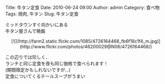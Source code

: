 Title: 牛タン定食
Date: 2010-06-24 09:00
Author: admin
Category: 食べ物
Tags: 焼肉, 牛タン
Slug: 牛タン定食

ミッドタウンすぐ向かいにある  
牛タン屋さんで晩飯

<p>
<center>
[![](http://farm2.static.flickr.com/1085/4726164468_fb6f18c1f4_m.jpg)](http://www.flickr.com/photos/46200029@N06/4726164468/)

</center>
  
この辺りでは珍しく、  
ランチと同じ定食を夜も同じ価格で食べられます！  
(期間限定かもしれないですが…)  
定食についてくるテールスープがうまい

</p>

